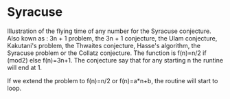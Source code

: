 # Syracuse
Illustration of the flying time of any number for the Syracuse conjecture.
Also kown as : 3n + 1 problem, the 3n + 1 conjecture, the Ulam conjecture, Kakutani's problem, the Thwaites conjecture, Hasse's algorithm, the Syracuse problem or the Collatz conjecture.
The function is f(n)=n/2 if (mod2) else f(n)=3n+1. The conjecture say that for any starting n the runtine will end at 1.

If we extend the problem to f(n)=n/2 or f(n)=a*n+b, the routine will start to loop.


